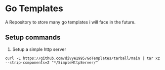 # Go Templates

A Repository to store many go templates i will face in the future. 

## Setup commands 

1. Setup a simple http server

```shell
curl -L https://github.com/divye1995/GoTemplates/tarball/main | tar xz --strip-components=2 "*/SimpleHttpServer/"
```
